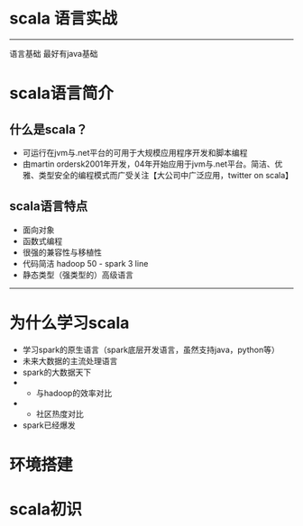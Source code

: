 # scala 语言实战

---
语言基础 最好有java基础

# scala语言简介
## 什么是scala？

*  可运行在jvm与.net平台的可用于大规模应用程序开发和脚本编程
*  由martin ordersk2001年开发，04年开始应用于jvm与.net平台。简洁、优雅、类型安全的编程模式而广受关注【大公司中广泛应用，twitter on scala】

## scala语言特点
*  面向对象
*  函数式编程
*   很强的兼容性与移植性
*   代码简洁 hadoop 50 - spark 3 line
*   静态类型（强类型的）高级语言

---
# 为什么学习scala
* 学习spark的原生语言（spark底层开发语言，虽然支持java，python等）
* 未来大数据的主流处理语言
* spark的大数据天下
* * 与hadoop的效率对比
* * 社区热度对比
* spark已经爆发

# 环境搭建
# scala初识
